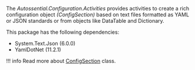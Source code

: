 The *Autossential.Configuration.Activities* provides activities to create a rich configuration object *(ConfigSection)* based on text files formatted as YAML or JSON standards or from objects like DataTable and Dictionary.

This package has the following dependencies:

- System.Text.Json (6.0.0)
- YamlDotNet (11.2.1)

!!! info
    Read more about [ConfigSection](_config-section.md) class.
